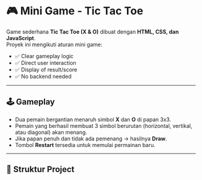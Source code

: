 # 🎮 Mini Game - Tic Tac Toe

Game sederhana **Tic Tac Toe (X & O)** dibuat dengan **HTML, CSS, dan JavaScript**.  
Proyek ini mengikuti aturan mini game:  
- ✅ Clear gameplay logic  
- ✅ Direct user interaction  
- ✅ Display of result/score  
- ✅ No backend needed  

---

## 🕹️ Gameplay
- Dua pemain bergantian menaruh simbol **X** dan **O** di papan 3x3.  
- Pemain yang berhasil membuat 3 simbol berurutan (horizontal, vertikal, atau diagonal) akan menang.  
- Jika papan penuh dan tidak ada pemenang → hasilnya **Draw**.  
- Tombol **Restart** tersedia untuk memulai permainan baru.  

---

## 📂 Struktur Project